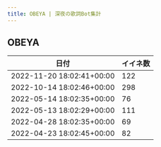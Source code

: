 ```yaml
---
title: OBEYA | 深夜の歌詞Bot集計
---
```

## OBEYA

|日付|イイネ数|
|-|-|
|2022-11-20 18:02:41+00:00|122|
|2022-10-14 18:02:46+00:00|298|
|2022-05-14 18:02:35+00:00|76|
|2022-05-13 18:02:29+00:00|111|
|2022-04-28 18:02:35+00:00|69|
|2022-04-23 18:02:45+00:00|82|
